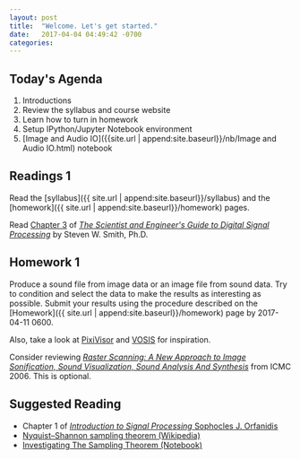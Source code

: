 ```yaml
---
layout: post
title:  "Welcome. Let's get started."
date:   2017-04-04 04:49:42 -0700
categories:
---
```



## Today's Agenda
1. Introductions
2. Review the syllabus and course website
3. Learn how to turn in homework
4. Setup IPython/Jupyter Notebook environment
5. [Image and Audio IO]({{site.url | append:site.baseurl}}/nb/Image and Audio IO.html) notebook


## Readings 1

Read the [syllabus]({{ site.url | append:site.baseurl}}/syllabus) and the [homework]({{ site.url | append:site.baseurl}}/homework) pages. 

Read [Chapter 3](http://www.dspguide.com/CH3.PDF) of [_The Scientist and Engineer's Guide to Digital Signal Processing_](http://www.dspguide.com/pdfbook.htm) by Steven W. Smith, Ph.D.


## Homework 1

Produce a sound file from image data or an image file from sound data. Try to condition and select the data to make the results as interesting as possible. Submit your results using the procedure described on the [Homework]({{ site.url | append:site.baseurl}}/homework) page by 2017-04-11 0600.

Also, take a look at [PixiVisor](https://www.youtube.com/watch?v=_AcXzG6NzF0) and [VOSIS](https://www.youtube.com/watch?v=IxdKCItpq9g) for inspiration.

Consider reviewing [_Raster Scanning: A New Approach to Image Sonification, Sound Visualization, Sound Analysis And Synthesis_](https://ccrma.stanford.edu/~woony/publications/Yeo_Berger-ICMC06.pdf) from ICMC 2006. This is optional.


## Suggested Reading

- Chapter 1 of [_Introduction to Signal Processing_ Sophocles J. Orfanidis](http://www.ece.rutgers.edu/~orfanidi/intro2sp/orfanidis-i2sp.pdf)
- [Nyquist–Shannon sampling theorem (Wikipedia)](https://en.wikipedia.org/wiki/Nyquist%E2%80%93Shannon_sampling_theorem)
- [Investigating The Sampling Theorem (Notebook)](http://nbviewer.jupyter.org/github/unpingco/Python-for-Signal-Processing/blob/master/Sampling_Theorem.ipynb)

